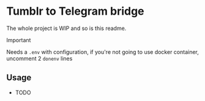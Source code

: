# Tumblr to Telegram bridge

The whole project is WIP and so is this readme.

>[!IMPORTANT]
> Needs a `.env` with configuration, if you're not going to use docker container, uncomment 2 `donenv` lines

## Usage

- TODO

